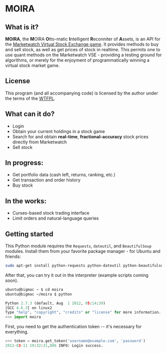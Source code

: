 MOIRA
=====

What is it?
-----------
**MOIRA**, the <b>M</b>OIRA <b>O</b>tto-matic <b>I</b>ntelligent <b>R</b>econniter of <b>A</b>ssets, is an API for the [Marketwatch Virtual Stock Exchange game](http://www.marketwatch.com/game). It provides methods to buy and sell stock, as well as get prices of stock in realtime. This permits one to use quant methods on the Marketwatch VSE - providing a testing ground for algorithms, or merely for the enjoyment of programmatically winning a virtual stock market game.

License
-------
This program (and all accompanying code) is licensed by the author under the terms of the [WTFPL](http://www.wtfpl.net/).

What can it do?
---------------
* Login
* Obtain your current holdings in a stock game
* Search for and obtain **real-time**, **fractional-accuracy** stock prices directly from Marketwatch
* Sell stock

In progress:
------------
* Get portfolio data (cash left, returns, ranking, etc.)
* Get transaction and order history
* Buy stock

In the works:
-------------
* Curses-based stock trading interface
* Limit orders and natural-language queries

Getting started
---------------
This Python module requires the `Requests`, `dateutil`, and `BeautifulSoup` modules. Install them from your favorite package manager - for Ubuntu and friends:

```bash
sudo apt-get install python-requests python-dateutil python-beautifulsoup
```

After that, you can try it out in the interpreter (example scripts coming soon).

```bash
ubuntu@bigmac ~ $ cd moira
ubuntu@bigmac ~/moira $ python
```

```python
Python 2.7.3 (default, Aug  1 2012, 05:14:39)
[GCC 4.6.3] on linux2
Type "help", "copyright", "credits" or "license" for more information.
>>> import moira
```

First, you need to get the authentication token -- it's necessary for everything.

```python
>>> token = moira.get_token('username@example.com', 'password')
2013-03-11 19:32:31,806 INFO: Login success.
```


